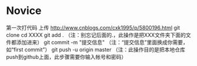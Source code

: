 # Novice
第一次打代码 上传
http://www.cnblogs.com/cxk1995/p/5800196.html
git clone 
cd XXXX
git add .      （注：别忘记后面的.，此操作是把XXX文件夹下面的文件都添加进来）
git commit  -m  "提交信息"  （注：“提交信息”里面换成你需要，如“first commit”）
git push -u origin master   （注：此操作目的是把本地仓库push到github上面，此步骤需要你输入帐号和密码）
